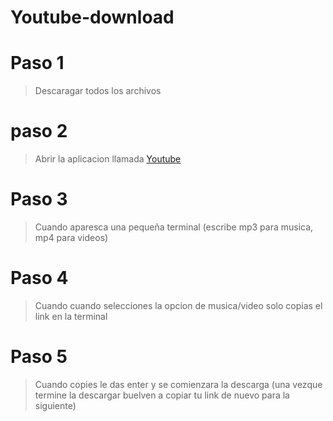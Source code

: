 # Youtube-download

# Paso 1
> Descaragar todos los archivos

# paso 2
> Abrir la aplicacion llamada [Youtube](https://github.com/Truchorko-Developer/Youtube-download)

# Paso 3
> Cuando aparesca una pequeña terminal (escribe mp3 para musica, mp4 para videos)

# Paso 4 
> Cuando cuando selecciones la opcion de musica/video solo copias el link en la terminal

# Paso 5
> Cuando copies le das enter y se comienzara la descarga (una vezque termine la descargar buelven a copiar tu link de nuevo para la siguiente)


